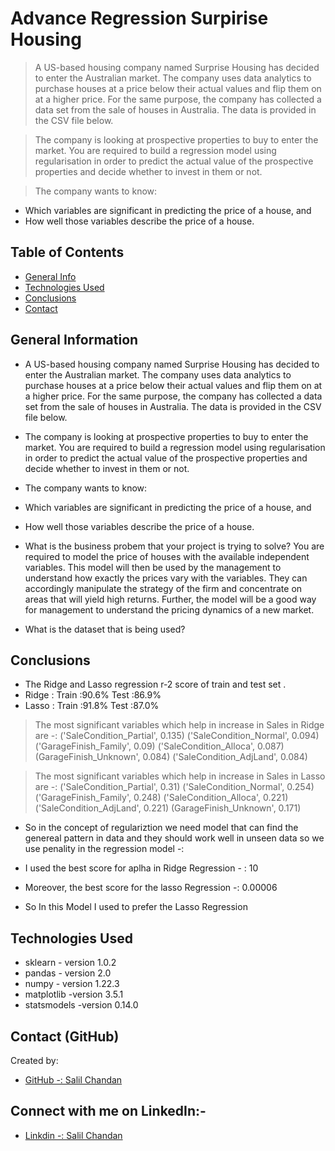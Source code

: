 # Advance Regression Surpirise Housing 
> A US-based housing company named Surprise Housing has decided to enter the Australian market. The company uses data analytics to purchase houses at a price below their actual values and flip them on at a higher price. For the same purpose, the company has collected a data set from the sale of houses in Australia. The data is provided in the CSV file below.

> The company is looking at prospective properties to buy to enter the market. You are required to build a regression model using regularisation in order to predict the actual value of the prospective properties and decide whether to invest in them or not.

> The company wants to know:

- Which variables are significant in predicting the price of a house, and
- How well those variables describe the price of a house.

 

## Table of Contents
* [General Info](#general-information)
* [Technologies Used](#technologies-used)
* [Conclusions](#conclusions)
* [Contact](#Contact)

<!-- You can include any other section that is pertinent to your problem -->

## General Information
- A US-based housing company named Surprise Housing has decided to enter the Australian market. The company uses data analytics to purchase houses at a price below their actual values and flip them on at a higher price. For the same purpose, the company has collected a data set from the sale of houses in Australia. The data is provided in the CSV file below.
- The company is looking at prospective properties to buy to enter the market. You are required to build a regression model using regularisation in order to predict the actual value of the prospective properties and decide whether to invest in them or not.
-  The company wants to know:
- Which variables are significant in predicting the price of a house, and
- How well those variables describe the price of a house.


- What is the business probem that your project is trying to solve?
You are required to model the price of houses with the available independent variables. This model will then be used by the management to understand how exactly the prices vary with the variables. They can accordingly manipulate the strategy of the firm and concentrate on areas that will yield high returns. Further, the model will be a good way for management to understand the pricing dynamics of a new market.
- What is the dataset that is being used?

<!-- You don't have to answer all the questions - just the ones relevant to your project. -->

## Conclusions
- The Ridge and Lasso regression r-2 score of train and test set .
- Ridge : Train :90.6% Test :86.9%
- Lasso : Train :91.8% Test :87.0%

> The most significant variables which help in increase in Sales in Ridge are -:
('SaleCondition_Partial', 0.135)
('SaleCondition_Normal', 0.094)
 ('GarageFinish_Family', 0.09)
('SaleCondition_Alloca', 0.087)
 (GarageFinish_Unknown', 0.084)
 ('SaleCondition_AdjLand', 0.084)

> The most significant variables which help in increase in Sales in Lasso are -:
('SaleCondition_Partial', 0.31)
 ('SaleCondition_Normal', 0.254)
('GarageFinish_Family', 0.248)
 ('SaleCondition_Alloca', 0.221)
 ('SaleCondition_AdjLand', 0.221)
(GarageFinish_Unknown', 0.171)

- So in the concept of regulariztion we need model that can find the genereal pattern in data and they should work well in unseen    data so we use penality in the regression model -: 
- I used the best score for aplha in Ridge Regression - : 10
- Moreover, the best score for the lasso Regression -: 0.00006

- So In this Model I used to prefer the Lasso Regression 


<!-- As the libraries versions keep on changing, it is recommended to mention the version of library used in this project -->
## Technologies Used
- sklearn - version 1.0.2
- pandas - version 2.0
- numpy - version 1.22.3
- matplotlib -version 3.5.1
- statsmodels -version 0.14.0


## Contact (GitHub)
Created by: 
- [GitHub -: Salil Chandan](https://github.com/Salil-1012) 

## Connect with me on LinkedIn:-
- [Linkdin -: Salil Chandan](https://www.linkedin.com/in/salil-chandan)



